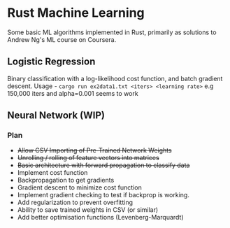 # Rust Machine Learning

Some basic ML algorithms implemented in Rust, primarily as solutions to Andrew Ng's ML course on Coursera.

## Logistic Regression
Binary classification with a log-likelihood cost function, and batch gradient descent.
Usage - `cargo run ex2data1.txt <iters> <learning rate>` 
e.g 150,000 iters and alpha=0.001 seems to work

## Neural Network (WIP)

### Plan

* ~~Allow CSV Importing of Pre-Trained Network Weights~~
* ~~Unrolling / rolling of feature vectors into matrices~~
* ~~Basic architecture with forward propagation to classify data~~
* Implement cost function
* Backpropagation to get gradients
* Gradient descent to minimize cost function
* Implement gradient checking to test if backprop is working.
* Add regularization to prevent overfitting
* Ability to save trained weights in CSV (or similar)
* Add better optimisation functions (Levenberg-Marquardt)
